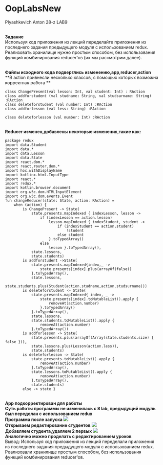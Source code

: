 # OopLabsNew
Plyashkevich Anton 28-z
LAB9

<br>**Задание**
<br>Используя код приложения из лекций переделайте приложения из последнего задания предыдущего модуля с использованием redux. Реализовать хранилище нужно простым способом, без использования функций комбинирования reducer'ов (их мы рассмотрим далее).

<br>**Файлы исходного кода подверглись изменению,app,reducer,action**
<br>**В action привнесли несколько классов, c помощью которых возможна корректная работа **
``` 
class ChangePresent(val lesson: Int, val student: Int) : RAction
class addforstudent (val studname: String, val studsurname: String) :RAction
class deleteforstudent (val number: Int) :RAction
class addforlesson (val less: String) :RAction

class deleteforlesson (val number: Int) :RAction
```

<br>**Reducer изменен,добавлены некоторые изменения,такие как:**
```
package redux
import data.Student
import data.*
import data.Lesson
import data.State
import react.dom.*
import react.router.dom.*
import hoc.withDisplayName
import kotlinx.html.InputType
import react.*
import redux.*
import kotlin.browser.document
import org.w3c.dom.HTMLInputElement
import org.w3c.dom.events.Event
fun changeReducer(state: State, action: RAction) =
    when (action) {
        is ChangePresent -> State(
            state.presents.mapIndexed { indexLesson, lesson ->
                if (indexLesson == action.lesson)
                    lesson.mapIndexed { indexStudent, student ->
                        if (indexStudent == action.student)
                            !student
                        else student
                    }.toTypedArray()
                else
                    lesson }.toTypedArray(),
            state.lessons,
            state.students)
        is addforstudent ->State(
            state.presents.mapIndexed{index,_ ->
                state.presents[index].plus(arrayOf(false))
            }.toTypedArray(),
            state.lessons,
            state.students.plus(Student(action.studname,action.studsurname)))
        is deleteforstudent -> State(
            state.presents.mapIndexed{ index, _ ->
                state.presents[index].toMutableList().apply {
                    removeAt(action.number)
                }.toTypedArray()
            }.toTypedArray(),
            state.lessons,
            state.students.toMutableList().apply {
                removeAt(action.number)
            }.toTypedArray())
        is addforlesson -> State(
            state.presents.plus(arrayOf(Array(state.students.size) { false })),
            state.lessons.plus(Lesson(action.less)),
            state.students)
        is deleteforlesson -> State(
            state.presents.toMutableList().apply {
                removeAt(action.number)
            }.toTypedArray(),
            state.lessons.toMutableList().apply {
                removeAt(action.number)
            }.toTypedArray(),
            state.students)
        else -> state }
```
<br>**App подкорректирован для работы**
<br>**Суть работы программы не изменилась с 8 lab, предыдущий модуль был переделан с использованием redux**
<br>**Программа после запуска**
<img src=https://cdn.discordapp.com/attachments/407510344509030400/710250398039932979/unknown.png>
<br>**Открываем редактирование студентов**
<img src=https://cdn.discordapp.com/attachments/407510344509030400/710251282585092116/unknown.png>
<br>**Добавляем студента,удаляем 2 первых**
<img src=https://cdn.discordapp.com/attachments/407510344509030400/710251607689920562/unknown.png>
<br>**Аналогично можно проделать с редактированием уроков**
<br>Вывод: Используя код приложения из лекций переделали приложения из последнего задания предыдущего модуля с использованием redux. Реализовали хранилище простым способом, без использования функций комбинирования reducer'ов.
